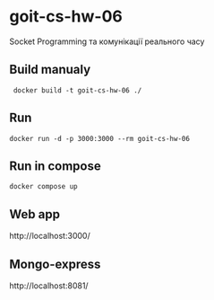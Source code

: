# goit-cs-hw-06
Socket Programming та комунікації реального часу

## Build manualy
```
 docker build -t goit-cs-hw-06 ./
```

## Run 
```
docker run -d -p 3000:3000 --rm goit-cs-hw-06
```

## Run in compose
```
docker compose up
```

## Web app
http://localhost:3000/

## Mongo-express
http://localhost:8081/